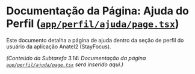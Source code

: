 # Documentação da Página: Ajuda do Perfil ([`app/perfil/ajuda/page.tsx`](app/perfil/ajuda/page.tsx:1))

Este documento detalha a página de ajuda dentro da seção de perfil do usuário da aplicação Anatel2 (StayFocus).

*(Conteúdo da Subtarefa 3.14: Documentação da página [`app/perfil/ajuda/page.tsx`](app/perfil/ajuda/page.tsx:1) será inserido aqui.)*
